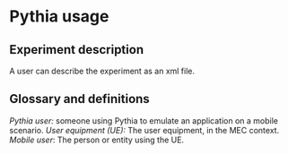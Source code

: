# Pythia usage

## Experiment description
A user can describe the experiment as an xml file.




## Glossary and definitions
*Pythia user:* someone using Pythia to emulate an application on a mobile scenario.
*User equipment (UE):* The user equipment, in the MEC context.
*Mobile user*: The person or entity using the UE.